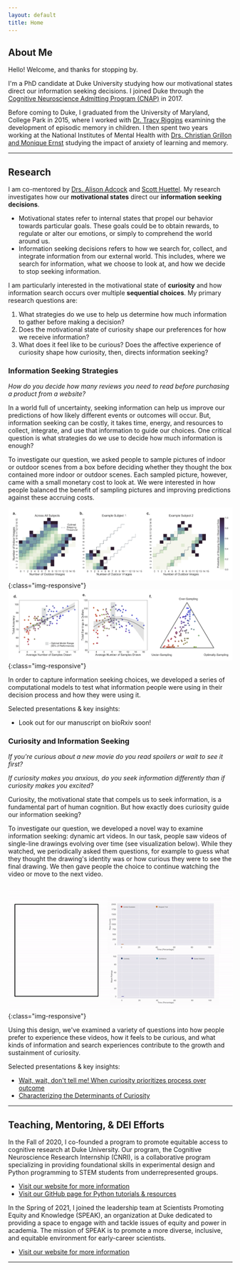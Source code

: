 ```yaml
---
layout: default
title: Home
---
```


## About Me  

Hello! Welcome, and thanks for stopping by.

I'm a PhD candidate at Duke University studying how our motivational states direct our information seeking decisions. I joined Duke through the [Cognitive Neuroscience Admitting Program (CNAP)](https://dibs.duke.edu/education/graduate/cnap) in 2017.

Before coming to Duke, I graduated from the University of Maryland, College Park in 2015, where I worked with [Dr. Tracy Riggins](http://ncdl.umd.edu/index.html) examining the development of episodic memory in children. I then spent two years working at the National Institutes of Mental Health with [Drs. Christian Grillon and Monique Ernst](https://www.nimh.nih.gov/research/research-conducted-at-nimh/research-areas/clinics-and-labs/snfa) studying the impact of anxiety of learning and memory.

----

## Research
I am co-mentored by [Drs. Alison Adcock](https://www.adcocklab.org/) and [Scott Huettel](https://sites.duke.edu/huettellab/). My research investigates how our **motivational states** direct our **information seeking decisions**.

- Motivational states refer to internal states that propel our behavior towards particular goals. These goals could be to obtain rewards, to regulate or alter our emotions, or simply to comprehend the world around us.
- Information seeking decisions refers to how we search for, collect, and integrate information from our external world. This includes, where we search for information, what we choose to look at, and how we decide to stop seeking information.

I am particularly interested in the motivational state of **curiosity** and how information search occurs over multiple **sequential choices**. My primary research questions are:

1. What strategies do we use to help us determine how much information to gather before making a decision?
2. Does the motivational state of curiosity shape our preferences for how we receive information?
3. What does it feel like to be curious? Does the affective experience of curiosity shape how curiosity, then, directs information seeking?

### Information Seeking Strategies 
_How do you decide how many reviews you need to read before purchasing a product from a website?_

In a world full of uncertainty, seeking information can help us improve our predictions of how likely different events or outcomes will occur. But, information seeking can be costly, it takes time, energy, and resources to collect, integrate, and use that information to guide our choices. One critical question is what strategies do we use to decide how much information is enough?

To investigate our question, we asked people to sample pictures of indoor or outdoor scenes from a box before deciding whether they thought the box contained more indoor or outdoor scenes. Each sampled picture, however, came with a small monetary cost to look at. We were interested in how people balanced the benefit of sampling pictures and improving predictions against these accruing costs.

![DataViz1](/public/assets/conditional_stopping.png){:class="img-responsive"} 
![DataViz1](/public/assets/task_descriptives.png){:class="img-responsive"} 

In order to capture information seeking choices, we developed a series of computational models to test what information people were using in their decision process and how they were using it.

Selected presentations & key insights:
- Look out for our manuscript on bioRxiv soon!

### Curiosity and Information Seeking
_If you're curious about a new movie do you read spoilers or wait to see it first?_

_If curiosity makes you anxious, do you seek information differently than if curiosity makes you excited?_

Curiosity, the motivational state that compels us to seek information, is a fundamental part of human cognition. But how exactly does curiosity guide our information seeking?

To investigate our question, we developed a novel way to examine information seeking: dynamic art videos. In our task, people saw videos of single-line drawings evolving over time (see visualization below). While they watched, we periodically asked them questions, for example to guess what they thought the drawing's identity was or how curious they were to see the final drawing. We then gave people the choice to continue watching the video or move to the next video.

![DataViz2](/public/assets/data_viz.gif){:class="img-responsive"} 

Using this design, we've examined a variety of questions into how people prefer to experience these videos, how it feels to be curious, and what kinds of information and search experiences contribute to the growth and sustainment of curiosity.

Selected presentations & key insights:
- [Wait, wait, don't tell me! When curiosity prioritizes process over outcome](/public/assets/SNE21_poster.pdf)
- [Characterizing the Determinants of Curiosity](/public/assets/aps_2019.pdf)

----

## Teaching, Mentoring, & DEI Efforts
In the Fall of 2020, I co-founded a program to promote equitable access to cognitive research at Duke University. Our program, the Cognitive Neuroscience Research Internship (CNRI), is a collaborative program specializing in providing foundational skills in experimental design and Python programming to STEM students from underrepresented groups.

- [Visit our website for more information](https://sites.duke.edu/cogneuroresearchinternship/)
- [Visit our GitHub page for Python tutorials & resources](https://github.com/Duke-CNRI)

In the Spring of 2021, I joined the leadership team at Scientists Promoting Equity and Knowledge (SPEAK), an organization at Duke dedicated to providing a space to engage with and tackle issues of equity and power in academia. The mission of SPEAK is to promote a more diverse, inclusive, and equitable environment for early-career scientists.

- [Visit our website for more information](https://sites.duke.edu/speak/)

----